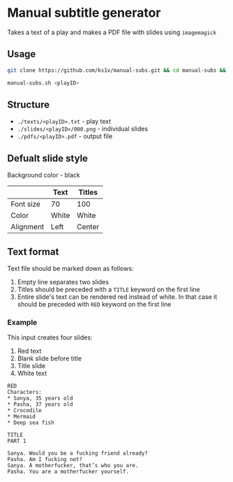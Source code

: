 # Manual subtitle generator

Takes a text of a play and makes a PDF file with slides using `imagemagick`

## Usage
```bash
git clone https://github.com/ks1v/manual-subs.git && cd manual-subs && chmod +x manual-subs.sh
```
```bash
manual-subs.sh <playID>
```

## Structure
* `./texts/<playID>.txt` - play text
* `./slides/<playID>/000.png` - individual slides
* `./pdfs/<playID>.pdf` - output file

## Defualt slide style

Background color - black

|           | Text  | Titles |
|-----------|-------|--------|
| Font size | 70    | 100    | 
| Color     | White | White  |
| Alignment | Left  | Center |

## Text format

Text file should be marked down as follows: 
1. Empty line separates two slides
2. Titles should be preceded with a `TITLE` keyword on the first line
3. Entire slide's text can be rendered red instead of white. In that case it should be preceded with `RED` keyword on the first line

### Example
This input creates four slides:
1. Red text 
2. Blank slide before title
3. Title slide
4. White text

```
RED
Characters:
* Sanya, 35 years old
* Pasha, 37 years old
* Crocodile
* Mermaid
* Deep sea fish

TITLE
PART 1

Sanya. Would you be a fucking friend already?
Pasha. Am I fucking not?
Sanya. A motherfucker, that’s who you are.
Pasha. You are a motherfucker yourself.
```